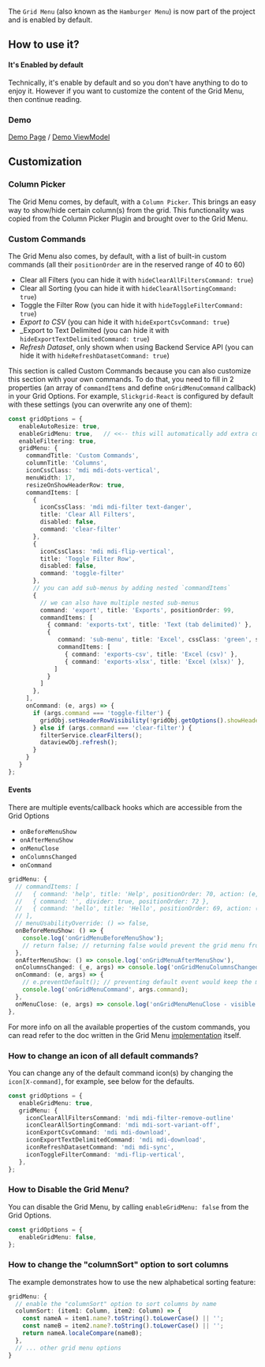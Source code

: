 The `Grid Menu` (also known as the `Hamburger Menu`) is now part of the project and is enabled by default.

## How to use it?
#### It's Enabled by default
Technically, it's enable by default and so you don't have anything to do to enjoy it. However if you want to customize the content of the Grid Menu, then continue reading.

### Demo
[Demo Page](https://ghiscoding.github.io/slickgrid-react-demos/#/Example9) / [Demo ViewModel](https://github.com/ghiscoding/slickgrid-universal/blob/master/demos/react/src/examples/slickgrid/Example9.tsx)

## Customization
### Column Picker
The Grid Menu comes, by default, with a `Column Picker`. This brings an easy way to show/hide certain column(s) from the grid. This functionality was copied from the Column Picker Plugin and brought over to the Grid Menu.

### Custom Commands
The Grid Menu also comes, by default, with a list of built-in custom commands (all their `positionOrder` are in the reserved range of 40 to 60)
- Clear all Filters (you can hide it with `hideClearAllFiltersCommand: true`)
- Clear all Sorting (you can hide it with `hideClearAllSortingCommand: true`)
- Toggle the Filter Row (you can hide it with `hideToggleFilterCommand: true`)
- _Export to CSV_ (you can hide it with `hideExportCsvCommand: true`)
- _Export to Text Delimited (you can hide it with `hideExportTextDelimitedCommand: true`)
- _Refresh Dataset_, only shown when using Backend Service API (you can hide it with `hideRefreshDatasetCommand: true`)

This section is called Custom Commands because you can also customize this section with your own commands. To do that, you need to fill in 2 properties (an array of `commandItems` and define `onGridMenuCommand` callback) in your Grid Options. For example, `Slickgrid-React` is configured by default with these settings (you can overwrite any one of them):
```typescript
const gridOptions = {
   enableAutoResize: true,
   enableGridMenu: true,   // <<-- this will automatically add extra custom commands
   enableFiltering: true,
   gridMenu: {
     commandTitle: 'Custom Commands',
     columnTitle: 'Columns',
     iconCssClass: 'mdi mdi-dots-vertical',
     menuWidth: 17,
     resizeOnShowHeaderRow: true,
     commandItems: [
       {
         iconCssClass: 'mdi mdi-filter text-danger',
         title: 'Clear All Filters',
         disabled: false,
         command: 'clear-filter'
       },
       {
         iconCssClass: 'mdi mdi-flip-vertical',
         title: 'Toggle Filter Row',
         disabled: false,
         command: 'toggle-filter'
       },
       // you can add sub-menus by adding nested `commandItems`
       {
         // we can also have multiple nested sub-menus
         command: 'export', title: 'Exports', positionOrder: 99,
         commandItems: [
           { command: 'exports-txt', title: 'Text (tab delimited)' },
           {
              command: 'sub-menu', title: 'Excel', cssClass: 'green', subMenuTitle: 'available formats', subMenuTitleCssClass: 'text-italic orange',
              commandItems: [
                { command: 'exports-csv', title: 'Excel (csv)' },
                { command: 'exports-xlsx', title: 'Excel (xlsx)' },
             ]
           }
         ]
       },
     ],
     onCommand: (e, args) => {
       if (args.command === 'toggle-filter') {
         gridObj.setHeaderRowVisibility(!gridObj.getOptions().showHeaderRow);
       } else if (args.command === 'clear-filter') {
         filterService.clearFilters();
         dataviewObj.refresh();
       }
     }
   }
};
```

#### Events
There are multiple events/callback hooks which are accessible from the Grid Options
- `onBeforeMenuShow`
- `onAfterMenuShow`
- `onMenuClose`
- `onColumnsChanged`
- `onCommand`

```ts
gridMenu: {
  // commandItems: [
  //   { command: 'help', title: 'Help', positionOrder: 70, action: (e, args) => console.log(args) },
  //   { command: '', divider: true, positionOrder: 72 },
  //   { command: 'hello', title: 'Hello', positionOrder: 69, action: (e, args) => alert('Hello World'), cssClass: 'red', tooltip: 'Hello World', iconCssClass: 'mdi mdi-close' },
  // ],
  // menuUsabilityOverride: () => false,
  onBeforeMenuShow: () => {
    console.log('onGridMenuBeforeMenuShow');
    // return false; // returning false would prevent the grid menu from opening
  },
  onAfterMenuShow: () => console.log('onGridMenuAfterMenuShow'),
  onColumnsChanged: (_e, args) => console.log('onGridMenuColumnsChanged', args),
  onCommand: (e, args) => {
    // e.preventDefault(); // preventing default event would keep the menu open after the execution
    console.log('onGridMenuCommand', args.command);
  },
  onMenuClose: (e, args) => console.log('onGridMenuMenuClose - visible columns count', args.visibleColumns.length),
},
```

For more info on all the available properties of the custom commands, you can read refer to the doc written in the Grid Menu [implementation](https://github.com/6pac/SlickGrid/blob/master/controls/slick.gridmenu.js) itself.

### How to change an icon of all default commands?
You can change any of the default command icon(s) by changing the `icon[X-command]`, for example, see below for the defaults.
```ts
const gridOptions = {
   enableGridMenu: true,
   gridMenu: {
     iconClearAllFiltersCommand: 'mdi mdi-filter-remove-outline'
     iconClearAllSortingCommand: 'mdi mdi-sort-variant-off',
     iconExportCsvCommand: 'mdi mdi-download',
     iconExportTextDelimitedCommand: 'mdi mdi-download',
     iconRefreshDatasetCommand: 'mdi mdi-sync',
     iconToggleFilterCommand: 'mdi-flip-vertical',
   },
};
```

### How to Disable the Grid Menu?
You can disable the Grid Menu, by calling `enableGridMenu: false` from the Grid Options.
```typescript
const gridOptions = {
   enableGridMenu: false,
};
```

### How to change the "columnSort" option to sort columns
The example demonstrates how to use the new alphabetical sorting feature:

```typescript
gridMenu: {
  // enable the "columnSort" option to sort columns by name
  columnSort: (item1: Column, item2: Column) => {
    const nameA = item1.name?.toString().toLowerCase() || '';
    const nameB = item2.name?.toString().toLowerCase() || '';
    return nameA.localeCompare(nameB);
  },
  // ... other grid menu options
}
```